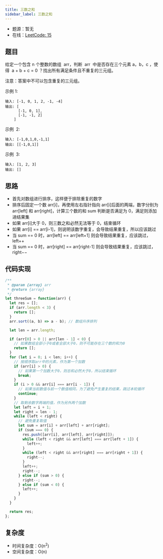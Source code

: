```yaml
---
title: 三数之和
sidebar_label: 三数之和
---
```


- 题源：暂无
- 在线：[LeetCode: 15](https://leetcode-cn.com/problems/3sum/)

## 题目

给定一个包含 n 个整数的数组  arr，判断  arr  中是否存在三个元素 a，b，c ，使得  a + b + c = 0 ？找出所有满足条件且不重复的三元组。

注意：答案中不可以包含重复的三元组。

示例 1:

```text
输入: [-1, 0, 1, 2, -1, -4]
输出: [
      [-1, 0, 1],
      [-1, -1, 2]
    ]
```

示例  2:

```text
输入: [-1,0,1,0,-1,1]
输出: [[-1,0,1]]
```

示例  3:

```text
输入: [1, 2, 3]
输出: []
```

## 思路

- 首先对数组进行排序，这样便于排除重复的数字
- 排序后固定一个数 arr[i]，再使用左右指针指向 arr[i]后面的两端，数字分别为 arr[left] 和 arr[right]，计算三个数的和 sum 判断是否满足为 0，满足则添加进结果集
- 如果 arr[i]大于 0，则三数之和必然无法等于 0，结束循环
- 如果 arr[i] == arr[i-1]，则说明该数字重复，会导致结果重复，所以应该跳过
- 当 sum == 0 时，arr[left] == arr[left+1] 则会导致结果重复，应该跳过，left++
- 当 sum == 0 时，arr[right] == arr[right-1] 则会导致结果重复，应该跳过，right−−

## 代码实现

```js
/**
 * @param {array} arr
 * @return {array}
 */
let threeSum = function(arr) {
  let res = [];
  if (arr.length < 3) {
    return [];
  }
  arr.sort((a, b) => a - b); // 数组升序排列

  let len = arr.length;

  if (arr[0] > 0 || arr[len - 1] < 0) {
    // 如果数组全部小于0或者全部大于0，则不可能存在三个数的和为0
    return [];
  }
  for (let i = 0; i < len; i++) {
    // 按顺序取arr中的元素，作为第一个加数
    if (arr[i] > 0) {
      // 如果第一个加数大于0，则总和必然大于0，所以结束循环
      break;
    }
    if (i > 0 && arr[i] === arr[i - 1]) {
      // 如果当前数值与前一个数值相同，为了避免产生重复的结果，跳过本轮循环
      continue;
    }
    // 取剩余数字两端的值，作为另外两个加数
    let left = i + 1;
    let right = len - 1;
    while (left < right) {
      // 避免重复取值
      let sum = arr[i] + arr[left] + arr[right];
      if (sum === 0) {
        res.push([arr[i], arr[left], arr[right]]);
        while (left < right && arr[left] === arr[left + 1]) {
          left++;
        }
        while (left < right && arr[right] === arr[right + 1]) {
          right--;
        }
        left++;
        right--;
      } else if (sum > 0) {
        right--;
      } else if (sum < 0) {
        left++;
      }
    }
  }

  return res;
};
```

## 复杂度

- 时间复杂度：O(n<sup>2</sup>)
- 空间复杂度：O(n)
